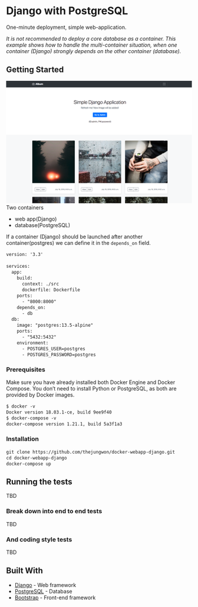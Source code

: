 # Django with PostgreSQL

One-minute deployment, simple web-application.

*It is not recommended to deploy a core database as a container. This example shows how to handle the multi-container situation, when one container (Django) strongly depends on the other container (database).*


## Getting Started
![Screen Shopt](images/main-screenshot.png?raw=true "Screen Shot")
Two containers
  * web app(Django)
  * database(PostgreSQL)

If a container (Django) should be launched after another container(postgres) we can define it in the `depends_on` field.

```
version: '3.3'

services:
  app:
    build:
      context: ./src
      dockerfile: Dockerfile
    ports:
      - "8000:8000"
    depends_on:
      - db
  db:
    image: "postgres:13.5-alpine"
    ports:
      - "5432:5432"
    environment:
      - POSTGRES_USER=postgres
      - POSTGRES_PASSWORD=postgres

```




### Prerequisites

Make sure you have already installed both Docker Engine and Docker Compose.
You don’t need to install Python or PostgreSQL, as both are provided by Docker images.

```
$ docker -v
Docker version 18.03.1-ce, build 9ee9f40
$ docker-compose -v
docker-compose version 1.21.1, build 5a3f1a3
```

### Installation

```
git clone https://github.com/thejungwon/docker-webapp-django.git
cd docker-webapp-django
docker-compose up
```

## Running the tests

TBD

### Break down into end to end tests

TBD

### And coding style tests

TBD



## Built With

* [Django](https://www.djangoproject.com/) - Web framework
* [PostgreSQL](https://www.postgresql.org/) - Database
* [Bootstrap](https://getbootstrap.com/) - Front-end framework

